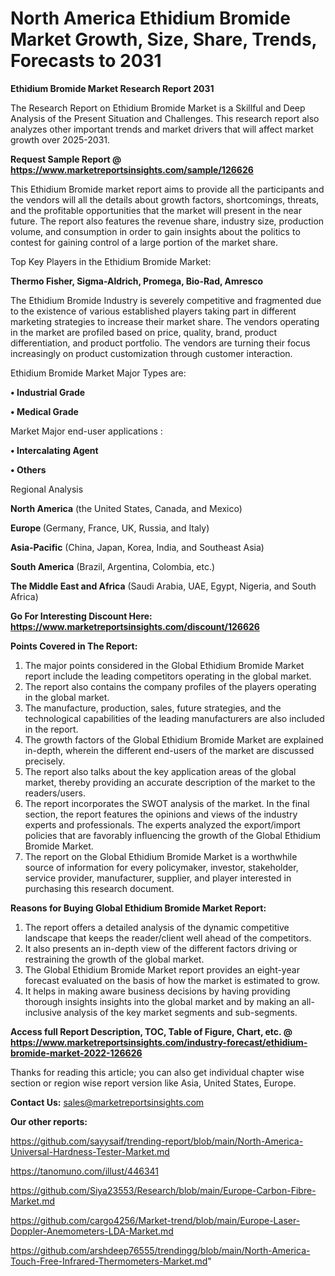# North America Ethidium Bromide Market Growth, Size, Share, Trends, Forecasts to 2031

<strong>Ethidium Bromide Market Research Report 2031</strong>

The Research Report on Ethidium Bromide Market is a Skillful and Deep Analysis of the Present Situation and Challenges. This research report also analyzes other important trends and market drivers that will affect market growth over 2025-2031.

<strong>Request Sample Report @ <a href=https://www.marketreportsinsights.com/sample/126626>https://www.marketreportsinsights.com/sample/126626</a></strong>

This Ethidium Bromide market report aims to provide all the participants and the vendors will all the details about growth factors, shortcomings, threats, and the profitable opportunities that the market will present in the near future. The report also features the revenue share, industry size, production volume, and consumption in order to gain insights about the politics to contest for gaining control of a large portion of the market share.

Top Key Players in the Ethidium Bromide Market:

<strong>Thermo Fisher, Sigma-Aldrich, Promega, Bio-Rad, Amresco</strong>

The Ethidium Bromide Industry is severely competitive and fragmented due to the existence of various established players taking part in different marketing strategies to increase their market share. The vendors operating in the market are profiled based on price, quality, brand, product differentiation, and product portfolio. The vendors are turning their focus increasingly on product customization through customer interaction.

Ethidium Bromide Market Major Types are:

<strong>• Industrial Grade

• Medical Grade</strong>

Market Major end-user applications :

<strong>• Intercalating Agent

• Others</strong>

Regional Analysis

</u><strong><b>North America</b></strong> (the United States, Canada, and Mexico)

<strong><b>Europe </b></strong>(Germany, France, UK, Russia, and Italy)

<strong><b>Asia-Pacific</b></strong> (China, Japan, Korea, India, and Southeast Asia)

<strong><b>South America</b></strong> (Brazil, Argentina, Colombia, etc.)

<strong><b>The Middle East and Africa</b></strong> (Saudi Arabia, UAE, Egypt, Nigeria, and South Africa)

<strong>Go For Interesting Discount Here: <a href=https://www.marketreportsinsights.com/discount/126626>https://www.marketreportsinsights.com/discount/126626</a></strong>

<strong>Points Covered in The Report:</strong>
<ol>
  <li>The major points considered in the Global Ethidium Bromide Market report include the leading competitors operating in the global market.</li>
  <li>The report also contains the company profiles of the players operating in the global market.</li>
  <li>The manufacture, production, sales, future strategies, and the technological capabilities of the leading manufacturers are also included in the report.</li>
  <li>The growth factors of the Global Ethidium Bromide Market are explained in-depth, wherein the different end-users of the market are discussed precisely.</li>
  <li>The report also talks about the key application areas of the global market, thereby providing an accurate description of the market to the readers/users.</li>
  <li>The report incorporates the SWOT analysis of the market. In the final section, the report features the opinions and views of the industry experts and professionals. The experts analyzed the export/import policies that are favorably influencing the growth of the Global Ethidium Bromide Market.</li>
  <li>The report on the Global Ethidium Bromide Market is a worthwhile source of information for every policymaker, investor, stakeholder, service provider, manufacturer, supplier, and player interested in purchasing this research document.</li>
</ol>
<strong>Reasons for Buying Global Ethidium Bromide Market Report:</strong>

<ol>
  <li>The report offers a detailed analysis of the dynamic competitive landscape that keeps the reader/client well ahead of the competitors.</li>
  <li>It also presents an in-depth view of the different factors driving or restraining the growth of the global market.</li>
  <li>The Global Ethidium Bromide Market report provides an eight-year forecast evaluated on the basis of how the market is estimated to grow.</li>
  <li>It helps in making aware business decisions by having providing thorough insights insights into the global market and by making an all-inclusive analysis of the key market segments and sub-segments.</li>
</ol>
<strong>Access full Report Description, TOC, Table of Figure, Chart, etc. @ <a href=https://www.marketreportsinsights.com/industry-forecast/ethidium-bromide-market-2022-126626>https://www.marketreportsinsights.com/industry-forecast/ethidium-bromide-market-2022-126626</a></strong>


Thanks for reading this article; you can also get individual chapter wise section or region wise report version like Asia, United States, Europe.

<strong>Contact Us:</strong>
sales@marketreportsinsights.com

<strong>Our other reports:</strong>

<a href=https://github.com/sayysaif/trending-report/blob/main/North-America-Universal-Hardness-Tester-Market.md>https://github.com/sayysaif/trending-report/blob/main/North-America-Universal-Hardness-Tester-Market.md</a>

<a href=https://tanomuno.com/illust/446341>https://tanomuno.com/illust/446341</a>

<a href=https://github.com/Siya23553/Research/blob/main/Europe-Carbon-Fibre-Market.md>https://github.com/Siya23553/Research/blob/main/Europe-Carbon-Fibre-Market.md</a>

<a href=https://github.com/cargo4256/Market-trend/blob/main/Europe-Laser-Doppler-Anemometers-LDA-Market.md>https://github.com/cargo4256/Market-trend/blob/main/Europe-Laser-Doppler-Anemometers-LDA-Market.md</a>

<a href=https://github.com/arshdeep76555/trendingg/blob/main/North-America-Touch-Free-Infrared-Thermometers-Market.md>https://github.com/arshdeep76555/trendingg/blob/main/North-America-Touch-Free-Infrared-Thermometers-Market.md</a>"
